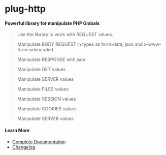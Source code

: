# plug-http

#### Powerful library for manipulate PHP Globals

> Use the library to work with REQUEST values.

> Manipulate BODY REQUEST in types as form-data, json and x-www-form-urlencoded

> Manipulate RESPONSE with json

> Manipulate GET values

> Manipulate SERVER values

> Manipulate FILES values

> Manipulate SESSION values

> Manipulate COOKIES values

> Manipulate SERVER values

#### Learn More

* <a href="https://github.com/erandirjunior/plug-http/blob/master/doc/installation.md">Complete Documentation</a>
* <a href="https://github.com/erandirjunior/plug-http/blob/master/doc/changelog.md">Changelog</a>
